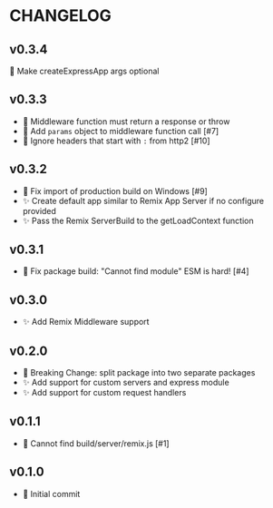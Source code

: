 # CHANGELOG

## v0.3.4

🔨 Make createExpressApp args optional

## v0.3.3

- 🔨 Middleware function must return a response or throw
- 🐛 Add `params` object to middleware function call [#7]
- 🐛 Ignore headers that start with `:` from http2 [#10]

## v0.3.2

- 🐛 Fix import of production build on Windows [#9]
- ✨ Create default app similar to Remix App Server if no configure provided
- ✨ Pass the Remix ServerBuild to the getLoadContext function

## v0.3.1

- 🐛 Fix package build: "Cannot find module" ESM is hard! [#4]

## v0.3.0

- ✨ Add Remix Middleware support

## v0.2.0

- 🚨 Breaking Change: split package into two separate packages
- ✨ Add support for custom servers and express module
- ✨ Add support for custom request handlers

## v0.1.1

- 🐛 Cannot find build/server/remix.js [#1]

## v0.1.0

- 🎉 Initial commit

